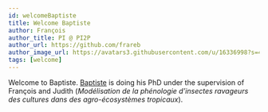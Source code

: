 ```yaml
---
id: welcomeBaptiste
title: Welcome Baptiste
author: François
author_title: PI @ PI2P
author_url: https://github.com/frareb
author_image_url: https://avatars3.githubusercontent.com/u/16336998?s=460&v=4
tags: [welcome]
---
```


Welcome to Baptiste. [Baptiste](http://www.egce.cnrs-gif.fr/?p=11356) is doing his PhD under the supervision of François and Judith (*Modélisation de la phénologie d’insectes ravageurs des cultures dans des agro-écosystèmes tropicaux*).
